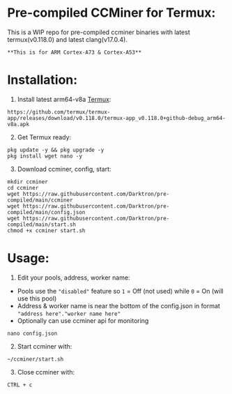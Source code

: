 # Pre-compiled CCMiner for Termux:
This is a WIP repo for pre-compiled ccminer binaries with latest termux(v0.118.0) and latest clang(v17.0.4).

`**This is for ARM Cortex-A73 & Cortex-A53**`

# Installation:
1. Install latest arm64-v8a [Termux](https://github.com/termux/termux-app/releases/download/v0.118.0/termux-app_v0.118.0+github-debug_arm64-v8a.apk):
```
https://github.com/termux/termux-app/releases/download/v0.118.0/termux-app_v0.118.0+github-debug_arm64-v8a.apk
```
2. Get Termux ready:
```
pkg update -y && pkg upgrade -y
pkg install wget nano -y
```
3. Download ccminer, config, start:
```
mkdir ccminer
cd ccminer
wget https://raw.githubusercontent.com/Darktron/pre-compiled/main/ccminer
wget https://raw.githubusercontent.com/Darktron/pre-compiled/main/config.json
wget https://raw.githubusercontent.com/Darktron/pre-compiled/main/start.sh
chmod +x ccminer start.sh
```
# Usage:

1. Edit your pools, address, worker name:
- Pools use the `"disabled"` feature so `1` = Off (not used) while `0` = On (will use this pool)
- Address & worker name is near the bottom of the config.json in format `"address here"."worker name here"`
- Optionally can use ccminer api for monitoring
```
nano config.json
```
2. Start ccminer with:
```
~/ccminer/start.sh
```
3. Close ccminer with:
```
CTRL + c
```
